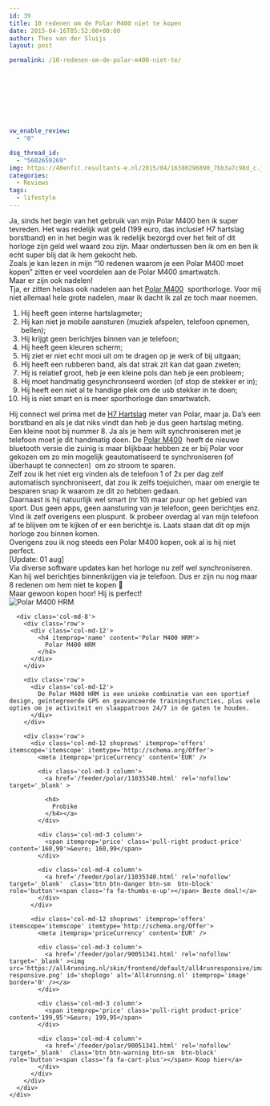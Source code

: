 ```yaml
---
id: 39
title: 10 redenen om de Polar M400 niet te kopen
date: 2015-04-16T05:52:00+00:00
author: Theo van der Sluijs
layout: post

permalink: /10-redenen-om-de-polar-m400-niet-te/









vw_enable_review:
  - "0"

dsq_thread_id:
  - "5602650269"
img: https://40enfit.resultants-e.nl/2015/04/16380296890_7bb3a7c98d_c.jpg
categories:
  - Reviews
tags:
  - lifestyle
---
```

<div class="separator" style="clear: both; text-align: left;">
  Ja, sinds het begin van het gebruik van mijn Polar M400 ben ik super tevreden. Het was redelijk wat geld (199 euro, das inclusief H7 hartslag borstband) en in het begin was ik redelijk bezorgd over het feit of dit horloge zijn geld wel waard zou zijn. Maar ondertussen ben ik om en ben ik echt super blij dat ik hem gekocht heb.
</div>

<div>
</div>

<div>
  Zoals je kan lezen in mijn &#8220;10 redenen waarom je een Polar M400 moet kopen” zitten er veel voordelen aan de Polar M400 smartwatch.
</div>

<div>
</div>

<div>
  Maar er zijn ook nadelen!
</div>

<div>
</div>

<div>
  Tja, er zitten helaas ook nadelen aan het <a href="http://www.athleteshop.nl/polar-m400-gps-sporthorloge-zonder-hartslagsensor-zwart" target="_blank" rel="nofollow">Polar M400</a>  sporthorloge. Voor mij niet allemaal hele grote nadelen, maar ik dacht ik zal ze toch maar noemen.
</div>

<div>
  <ol>
    <li>
      Hij heeft geen interne hartslagmeter;
    </li>
    <li>
      Hij kan niet je mobile aansturen (muziek afspelen, telefoon opnemen, bellen);
    </li>
    <li>
      Hij krijgt geen berichtjes binnen van je telefoon;
    </li>
    <li>
      Hij heeft geen kleuren scherm;
    </li>
    <li>
      Hij ziet er niet echt mooi uit om te dragen op je werk of bij uitgaan;
    </li>
    <li>
      Hij heeft een rubberen band, als dat strak zit kan dat gaan zweten;
    </li>
    <li>
      Hij is relatief groot, heb je een kleine pols dan heb je een probleem;
    </li>
    <li>
      Hij moet handmatig gesynchronseerd worden (of stop de stekker er in);
    </li>
    <li>
      Hij heeft een niet al te handige plek om de usb stekker in te doen;
    </li>
    <li>
      Hij is niet smart en is meer sporthorloge dan smartwatch.
    </li>
  </ol>
</div>

<div>
  Hij connect wel prima met de <a href="http://www.athleteshop.nl/polar-h7-hartslagsensor-zwart" target="_blank" rel="nofollow">H7 Hartslag</a> meter van Polar, maar ja. Da&#8217;s een borstband en als je dat niks vindt dan heb je dus geen hartslag meting.
</div>

<div>
</div>

<div>
  Een kleine noot bij nummer 8. Ja als je hem wilt synchroniseren met je telefoon moet je dit handmatig doen. De <a href="http://www.athleteshop.nl/polar-m400-gps-sporthorloge-zonder-hartslagsensor-zwart" target="_blank" rel="nofollow">Polar M400</a>  heeft de nieuwe bluetooth versie die zuinig is maar blijkbaar hebben ze er bij Polar voor gekozen om zo min mogelijk geautomatiseerd te synchroniseren (of überhaupt te connecten)  om zo stroom te sparen.
</div>

<div>
</div>

<div>
  Zelf zou ik het niet erg vinden als de telefoon 1 of 2x per dag zelf automatisch synchroniseert, dat zou ik zelfs toejuichen, maar om energie te besparen snap ik waarom ze dit zo hebben gedaan.
</div>

<div>
</div>

<div>
  Daarnaast is hij natuurlijk wel smart (nr 10) maar puur op het gebied van sport. Dus geen apps, geen aansturing van je telefoon, geen berichtjes enz. Vind ik zelf overigens een pluspunt. Ik probeer overdag al van mijn telefoon af te blijven om te kijken of er een berichtje is. Laats staan dat dit op mijn horloge zou binnen komen.
</div>

<div>
</div>

<div>
  Overigens zou ik nog steeds een Polar M400 kopen, ook al is hij niet perfect.
</div>

<div>
</div>

<div>
  [Update: 01 aug]
</div>

<div>
  Via diverse software updates kan het horloge nu zelf wel synchroniseren. Kan hij wel berichtjes binnenkrijgen via je telefoon. Dus er zijn nu nog maar 8 redenen om hem niet te kopen 🙂
</div>

<div>
</div>

<div>
  Maar gewoon kopen hoor! Hij is perfect!
</div>

<div>
</div>

<div>
  <div class='container-fluid' itemprop='itemListElement' itemscope='itemscope' itemtype='http://schema.org/Product'>
    <div class='row spacer'>
      <div class='col-md-3'>
        <img src='https://all4running.nl/media/catalog/product/P/o/Polar-M400-GPS-Horloge-Hartslagmeter-Zwart-90051341.jpg' id='product-image' alt='Polar M400 HRM' itemprop='image' border='0' />
      </div>
      
      <div class='col-md-8'>
        <div class='row'>
          <div class='col-md-12'>
            <h4 itemprop='name' content='Polar M400 HRM'>
              Polar M400 HRM
            </h4>
          </div>
        </div>
        
        <div class='row'>
          <div class='col-md-12'>
            De Polar M400 HRM is een unieke combinatie van een sportief design, geïntegreerde GPS en geavanceerde trainingsfuncties, plus vele opties om je activiteit en slaappatroon 24/7 in de gaten te houden.
          </div>
        </div>
        
        <div class='row'>
          <div class='col-md-12 shoprows' itemprop='offers' itemscope='itemscope' itemtype='http://schema.org/Offer'>
            <meta itemprop='priceCurrency' content='EUR' />
            
            <div class='col-md-3 column'>
              <a href='/feeder/polar/11035340.html' rel='nofollow' target='_blank' >
              
              <h4>
                Probike
              </h4></a>
            </div>
            
            <div class='col-md-3 column'>
              <span itemprop='price' class='pull-right product-price' content='160,99'>&euro; 160,99</span>
            </div>
            
            <div class='col-md-4 column'>
              <a href='/feeder/polar/11035340.html' rel='nofollow' target='_blank'  class='btn btn-danger btn-sm  btn-block' role='button'><span class='fa fa-thumbs-o-up'></span> Beste deal!</a>
            </div>
          </div>
          
          <div class='col-md-12 shoprows' itemprop='offers' itemscope='itemscope' itemtype='http://schema.org/Offer'>
            <meta itemprop='priceCurrency' content='EUR' />
            
            <div class='col-md-3 column'>
              <a href='/feeder/polar/90051341.html' rel='nofollow' target='_blank' ><img src='https://all4running.nl/skin/frontend/default/all4runresponsive/images/logo-responsive.png' id='shoplogo' alt='All4running.nl' itemprop='image' border='0' /></a>
            </div>
            
            <div class='col-md-3 column'>
              <span itemprop='price' class='pull-right product-price' content='199,95'>&euro; 199,95</span>
            </div>
            
            <div class='col-md-4 column'>
              <a href='/feeder/polar/90051341.html' rel='nofollow' target='_blank'  class='btn btn-warning btn-sm  btn-block' role='button'><span class='fa fa-cart-plus'></span> Koop hier</a>
            </div>
          </div>
        </div>
      </div>
    </div>
  </div>
</div>